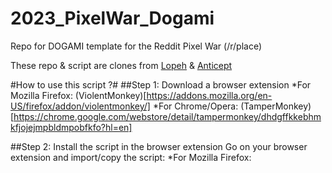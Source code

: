 # 2023_PixelWar_Dogami
Repo for DOGAMI template for the Reddit Pixel War (/r/place)

These repo & script are clones from [Lopeh](https://github.com/Lopeh/onepiece-place) & [Anticept](https://github.com/anticept/httyd-place) 

#How to use this script ?#
##Step 1: Download a browser extension
*For Mozilla Firefox: (ViolentMonkey)[https://addons.mozilla.org/en-US/firefox/addon/violentmonkey/]
*For Chrome/Opera: (TamperMonkey)[https://chrome.google.com/webstore/detail/tampermonkey/dhdgffkkebhmkfjojejmpbldmpobfkfo?hl=en]

##Step 2: Install the script in the browser extension
Go on your browser extension and import/copy the script:
*For Mozilla Firefox:
